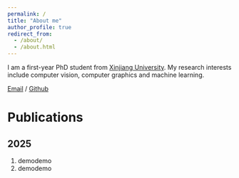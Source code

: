```yaml
---
permalink: /
title: "About me"
author_profile: true
redirect_from: 
  - /about/
  - /about.html
---
```


I am a first-year PhD student from [Xinjiang University](https://www.xju.edu.cn/). My research interests include computer vision, computer graphics and machine learning.

[Email](liboyuan@stu.xju.edu.cn) / [Github](https://github.com/liboeryuan)

# Publications

## 2025
1. demodemo
2. demodemo
